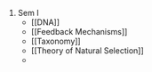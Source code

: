 1. Sem I
	- [[DNA]]
	- [[Feedback Mechanisms]]
	- [[Taxonomy]]
	- [[Theory of Natural Selection]]
	- 
